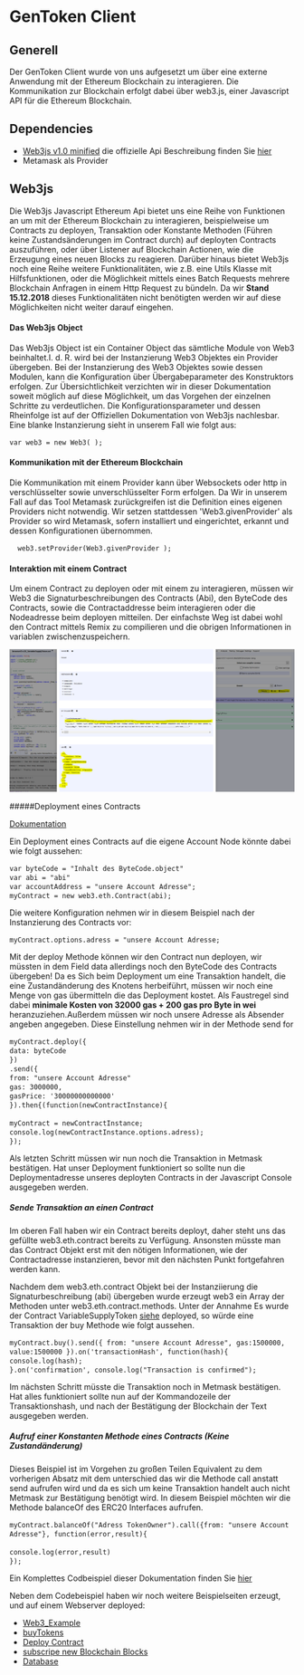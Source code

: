 # GenToken Client

## Generell

Der GenToken Client wurde von uns aufgesetzt um über eine externe Anwendung mit der Ethereum Blockchain zu interagieren.
Die Kommunikation zur Blockchain erfolgt dabei über web3.js, einer Javascript API für die Ethereum Blockchain.


## Dependencies

- [Web3js v1.0 minified](https://github.com/ethereum/web3.js/blob/1.0/dist/web3.min.js) die offizielle Api Beschreibung finden Sie [hier](https://web3js.readthedocs.io/en/1.0/index.html) 
- Metamask als Provider

## Web3js

Die Web3js Javascript Ethereum Api bietet uns eine Reihe von Funktionen an um mit der Ethereum Blockchain zu interagieren, beispielweise um Contracts zu deployen, Transaktion oder Konstante Methoden (Führen keine Zustandsänderungen im Contract durch) auf deployten Contracts auszuführen, oder über Listener auf Blockchain Actionen, wie die Erzeugung eines neuen Blocks zu reagieren.
Darüber hinaus bietet Web3js noch eine Reihe weitere Funktionalitäten, wie z.B. eine Utils Klasse mit Hilfsfunktionen, oder die Möglichkeit mittels eines Batch Requests mehrere Blockchain Anfragen in einem Http Request zu bündeln.
Da wir __Stand 15.12.2018__ dieses Funktionalitäten nicht benötigten werden wir auf diese Möglichkeiten nicht weiter darauf eingehen.


#### Das Web3js Object

Das Web3js Object ist ein Container Object das sämtliche Module von Web3 beinhaltet.I. d. R. wird bei der Instanzierung Web3 Objektes ein Provider übergeben.
Bei der Instanzierung des Web3 Objektes sowie dessen Modulen, kann die Konfiguration über Übergabeparameter des Konstruktors erfolgen.
Zur Übersichtlichkeit verzichten wir in dieser Dokumentation soweit möglich auf diese Möglichkeit, um das Vorgehen der einzelnen Schritte zu verdeutlichen.
Die Konfigurationsparameter und dessen Rheinfolge ist auf der Offiziellen Dokumentation von Web3js nachlesbar. Eine blanke Instanzierung sieht in unserem Fall wie folgt aus:
```
var web3 = new Web3( );
```


#### Kommunikation mit der Ethereum Blockchain

Die Kommunikation mit einem Provider kann über Websockets oder http in verschlüsselter sowie unverschlüsselter Form erfolgen.
Da Wir in unserem Fall auf das Tool Metamask zurückgreifen ist die Definition eines eigenen Providers nicht notwendig. 
Wir setzen stattdessen 'Web3.givenProvider' als Provider so wird Metamask, sofern installiert und eingerichtet, erkannt und dessen Konfigurationen übernommen.
````   
  web3.setProvider(Web3.givenProvider );
````

#### Interaktion mit einem Contract

Um einem Contract zu deployen oder mit einem zu interagieren, müssen wir Web3 die Signaturbeschreibungen des Contracts (Abi), den ByteCode des Contracts, sowie die Contractaddresse beim interagieren oder die Nodeadresse beim deployen mitteilen.
Der einfachste Weg ist dabei wohl den Contract mittels Remix zu compilieren und die obrigen Informationen in variablen zwischenzuspeichern.

![Remix](Remix_Example.PNG)

#####Deployment eines Contracts 

[Dokumentation](https://web3js.readthedocs.io/en/1.0/web3-eth-contract.html)

Ein Deployment eines Contracts auf die eigene Account Node könnte dabei wie folgt aussehen:
````
var byteCode = "Inhalt des ByteCode.object"
var abi = "abi"
var accountAddress = "unsere Account Adresse";
myContract = new web3.eth.Contract(abi);
````
Die weitere Konfiguration nehmen wir in diesem Beispiel nach der Instanzierung des Contracts vor:

````
myContract.options.adress = "unsere Account Adresse;
````
Mit der deploy Methode können wir den Contract nun deployen, wir müssten in dem Field data allerdings noch den ByteCode des Contracts übergeben! Da es
Sich beim Deployment um eine Transaktion handelt, die eine Zustandänderung des Knotens herbeiführt, müssen wir noch eine Menge von gas übermitteln die das Deployment kostet.
Als Faustregel sind dabei __minimale Kosten von 32000 gas + 200 gas pro Byte in wei__ heranzuziehen.Außerdem müssen wir noch unsere Adresse als Absender angeben angegeben. Diese Einstellung nehmen wir in der Methode send for 

````
myContract.deploy({
data: byteCode
})
.send({
from: "unsere Account Adresse"
gas: 3000000,
gasPrice: '30000000000000'
}).then{(function(newContractInstance){

myContract = newContractInstance;
console.log(newContractInstance.options.adress);
});
```` 
Als letzten Schritt müssen wir nun noch die Transaktion in Metmask bestätigen. Hat unser Deployment funktioniert so sollte nun die Deploymentadresse unseres deployten Contracts in der Javascript Console ausgegeben werden.


##### Sende Transaktion an einen Contract

Im oberen Fall haben wir ein Contract bereits deployt, daher steht uns das gefüllte web3.eth.contract bereits zu Verfügung.
 Ansonsten müsste man das Contract Objekt erst mit den nötigen Informationen, wie der Contractadresse instanzieren, bevor mit den nächsten Punkt fortgefahren werden kann.


Nachdem dem web3.eth.contract Objekt bei der Instanziierung die Signaturbeschreibung (abi) übergeben wurde erzeugt web3 ein Array der Methoden unter web3.eth.contract.methods.
Unter der Annahme Es wurde der Contract VariableSupplyToken [siehe](../contracts/Token_Impl/Erc20_VariableSupplyToken.sol) deployed, so würde eine Transaktion der  buy Methode wie folgt aussehen.

````
myContract.buy().send({ from: "unsere Account Adresse", gas:1500000, value:1500000 }).on('transactionHash', function(hash){
console.log(hash);
}.on('confirmation', console.log("Transaction is confirmed");
````
Im nächsten Schritt müsste die Transaktion noch in Metmask bestätigen. Hat alles funktioniert sollte nun auf der Kommandozeile der Transaktionshash, und nach der Bestätigung der Blockchain der Text ausgegeben werden.

##### Aufruf einer Konstanten Methode eines Contracts (Keine Zustandänderung)

Dieses Beispiel ist im Vorgehen zu großen Teilen Equivalent zu dem vorherigen Absatz mit dem unterschied das wir die Methode call anstatt send aufrufen wird und da es sich um keine Transaktion handelt auch nicht Metmask zur Bestätigung benötigt wird. In diesem Beispiel möchten wir die Methode balanceOf des ERC20 Interfaces aufrufen.

````
myContract.balanceOf("Adress TokenOwner").call({from: "unsere Account Adresse"}, function(error,result){

console.log(error,result)
});
````    

Ein Komplettes Codbeispiel dieser Dokumentation finden Sie [hier](examples/Web3_Example.html)

Neben dem Codebeispiel haben wir noch weitere Beispielseiten erzeugt, und auf einem Webserver deployed:

- [Web3_Example](http://math2i.bounceme.net/gentoken-client/examples/Web3_Example.html)
- [buyTokens](http://math2i.bounceme.net/gentoken-client/examples/buyTokens.html)
- [Deploy Contract](http://math2i.bounceme.net/gentoken-client/examples/deploy.html)
- [subscripe new Blockchain Blocks](http://math2i.bounceme.net/gentoken-client/examples/deploy.html)
- [Database](http://math2i.bounceme.net/gentoken-client/examples/Database.html)
